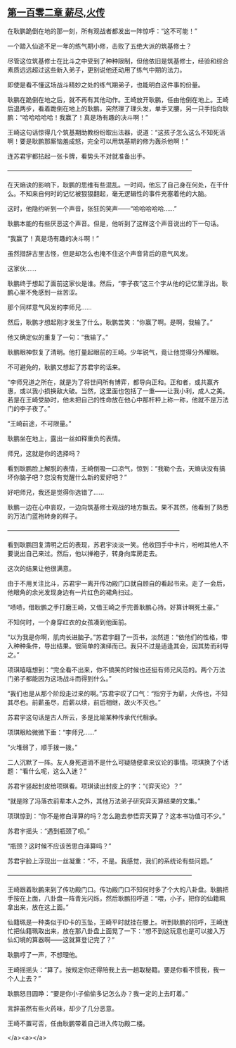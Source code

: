 ## [第一百零二章 薪尽,火传](https://www.xxbiquge.com/11_11207/5463525.html)


  在耿鹏跪倒在地的那一刻，所有观战者都发出一阵惊呼：“这不可能！”

  一个踏入仙途不足一年的练气期小修，击败了五绝大派的筑基修士？

  尽管这位筑基修士在比斗之中受到了种种限制，但他依旧是筑基修士，经验和综合素质远远超过这些新入弟子，更别说他还动用了练气中期的法力。

  即使是看不懂这场战斗精妙之处的练气期弟子，也能明白这件事的份量。

  耿鹏在跪倒在地之后，就不再有其他动作。王崎放开耿鹏，任由他倒在地上。王崎后退两步，看着跪倒在地上的耿鹏，突然理了理头发，单手叉腰，另一只手指向耿鹏：“哈哈哈哈哈！我赢了！真是场有趣的决斗啊！”

  王崎这句话惊得几个筑基期助教纷纷取出法器，说道：“这孩子怎么这么不知死活啊！要是耿鹏那厮恼羞成怒，完全可以用筑基期的修为轰杀他啊！”

  连苏君宇都拈起一张卡牌，看势头不对就准备出手。

  ——————————————————————————————

  在天熵诀的影响下，耿鹏的思维有些混乱。一时间，他忘了自己身在何处，在干什么。不知来自何时的记忆被狠狠翻起，毫无逻辑性的事件充塞着他的大脑。

  这时，他隐约听到一个声音，张狂的笑声——“哈哈哈哈哈……”

  耿鹏本能的有些厌恶这个声音。但是，他听到了这样这个声音说出的下一句话。

  “我赢了！真是场有趣的决斗啊！”

  虽然措辞古里古怪，但是却怎么也掩不住这个声音背后的意气风发。

  这家伙……

  耿鹏终于想起了面前这家伙是谁。然后，“李子夜”这三个字从他的记忆里浮出。耿鹏心里不免感到一丝苦涩。

  那个同样意气风发的李师兄……

  然后，耿鹏才想起刚才发生了什么。耿鹏苦笑：“你赢了啊。是啊，我输了。”

  他又确定似的重复了一句：“我输了。”

  耿鹏眼神恢复了清明。他打量起眼前的王崎。少年锐气，竟让他觉得分外耀眼。

  不可避免的，耿鹏又想起了苏君宇的话来。

  “李师兄道之所在，就是为了将世间所有博弈，都导向正和。正和者，或共赢齐惠，或以我小损换敌大破。当然，这里面也包括了一重——让我小利，成人之美。若是在王崎受胁时，他未把自己的性命放在他心中那杆秤上称一称，他就不是万法门的李子夜了。”

  “王崎前途，不可限量。”

  耿鹏坐在地上，露出一丝如释重负的表情。

  师兄，这就是你的选择吗？

  看到耿鹏脸上解脱的表情，王崎倒吸一口凉气，惊到：“我勒个去，天熵诀没有搞坏你脑子吧？您没有觉醒什么新的爱好吧？”

  好吧师兄，我还是觉得你选错了……

  耿鹏一边在心中哀叹，一边向筑基修士观战的地方飘去。果不其然，他看到了熟悉的万法门蓝袍转身的样子。

  ————————————————————————————

  看到耿鹏回复清明之后的表现，苏君宇淡淡一笑。他收回手中卡片，吩咐其他人不要说出自己来过。然后，他以掸袍子，转身向库房走去。

  这次的结果让他很满意。

  由于不用关注比斗，苏君宇一离开传功殿门口就自顾自的看起书来。走了一会后，他眼角的余光发现身边有一片红色的裙角扫过。

  “啧啧，借耿鹏之手打磨王崎，又借王崎之手完善耿鹏心持。好算计啊死土豪。”

  不知何时，一个身穿红衣的女孩凑到他面前。

  “以为我是你啊，肌肉长进脑子。”苏君宇翻了一页书，淡然道：“依他们的性格，带入种种条件，导出结果。很简单的演绎而已。我只不过是适逢其会，因其势而利导之。”

  项琪嘻嘻想到：“完全看不出来，你不搞笑的时候也还挺有师兄风范的。两个万法门弟子都能因为这场战斗而得到什么。”

  “我们也是从那个阶段走过来的啊。”苏君宇叹了口气：“指穷于为薪，火传也，不知其尽也。前薪虽尽，后薪以续，前后相继，故火不灭也。”

  苏君宇这句话是古人所云，多是比喻某种传承代代相承。

  项琪眼睑微微下垂：“李师兄……”

  “火堆弱了，顺手拨一拨。”

  二人沉默了一阵。友人身死道消不是什么可疑随便拿来议论的事情。项琪换了个话题：“看什么呢，这么入迷？”

  苏君宇竖起封皮给项琪看。项琪读出封皮上的字：“《弈天论》？”

  “就是除了冯落衣前辈本人之外，其他万法弟子研究弈天算结果的文集。”

  项琪惊到：“你不是修白泽算的吗？怎么跑去参悟弈天算了？这本书功值可不少。”

  苏君宇摇头：“遇到瓶颈了呗。”

  “瓶颈？这时候不应该苦思白泽算吗？”

  苏君宇脸上浮现出一丝凝重：“不，不是。我感觉，我们的系统论有些问题。”

  ——————————————————————————————

  王崎跟着耿鹏来到了传功殿门口。传功殿门口不知何时多了个大的八卦盘。耿鹏把手按在上面，八卦盘一阵青光闪烁，然后耿鹏招呼道：“喂，小子，把你的仙籍珮拿出来，放在这上面。”

  仙籍珮是一种类似于ID卡的玉坠，王崎平时就挂在腰上。听到耿鹏的招呼，王崎连忙把仙籍珮取出来，放在那八卦盘上面晃了一下：“想不到这玩意也是可以接入万仙幻境的算器啊——这就算登记完了？”

  耿鹏哼了一声，不想理他。

  王崎摇摇头：“算了。按规定你还得陪我上去一趟取秘籍。要是你看不惯我，我一个人上去？”

  耿鹏怒目圆睁：“要是你小子偷偷多记怎么办？我一定的上去盯着。”

  言辞虽然有些火药味，却少了几分恶意。

  王崎不置可否，任由耿鹏带着自己进入传功殿二楼。

  &lt;/a&gt;&lt;a&gt;&lt;/a&gt;

